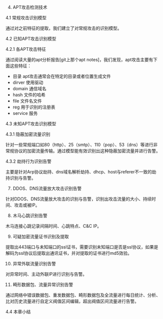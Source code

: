 4. APT攻击检测技术

4.1 常规攻击识别模型

通过对之前特征的提取，我们建立了对常规攻击的识别模型。

4.2 已知APT攻击识别模型

4.2.1 各APT攻击特征

通过阅读大量的apt分析报告[git上那个apt notes]，我们发现，apt攻击主要有下面这些特征：

- 目录 apt攻击通常会在特定的目录或者位置生成文件 
- dirver 使用驱动
- domain 通信域名
- hash 文件的哈希
- file 文件名文件
- reg 用于识别的注册表
- service 服务

4.3 未知APT攻击识别模型

4.3.1 隐蔽加密流量识别

针对一些常规端口如80（http）、25（smtp）、110（pop）、53（dns）等进行非常规协议的加密流量传输。通过模型能有效识别出这种隐蔽加密流量并进行告警。

4.3.2 劫持行为识别告警

主要是针对Arp协议劫持、dns域名解析劫持、dhcp、host与referer不一致的劫持识别与告警。

7)  DDOS、DNS流量放大攻击识别告警

针对DDOS、DNS流量放大攻击的识别与告警，识别出攻击流量的大小、持续时间、攻击或被IP。

8)  木马心跳识别告警

木马连接心跳记录间隔时间、心跳特点、C&C IP。

9)  可疑加密流量证书识别及提取

提取出443端口与未知端口的ssl证书，需要识别未知端口是否是ssl协议，如果是解码为ssl协议后提取出通讯证书，并对提取的证书进行md5效验。

10) 异常外联流量识别告警

对异常时间、主动外联IP进行识别与告警。

11) 畸形数据包、流量异常识别告警

通过网络中错误数据包、重发数据包、畸形数据包及全流量进行每日统计、分析、比对历史流量进行自定义阀值区间编辑，超出阀值区间流量进行告警。




4.4 本章小结


